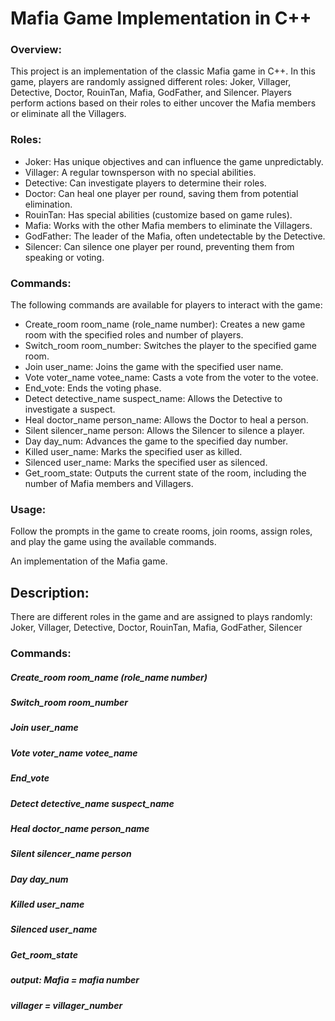 # Mafia Game Implementation in C++

### Overview: <br>
This project is an implementation of the classic Mafia game in C++. In this game, players are randomly assigned different roles: Joker, Villager, Detective, Doctor, RouinTan, Mafia, GodFather, and Silencer. Players perform actions based on their roles to either uncover the Mafia members or eliminate all the Villagers.


### Roles: <br> 
* Joker: Has unique objectives and can influence the game unpredictably.
* Villager: A regular townsperson with no special abilities.
* Detective: Can investigate players to determine their roles.
* Doctor: Can heal one player per round, saving them from potential elimination.
* RouinTan: Has special abilities (customize based on game rules).
* Mafia: Works with the other Mafia members to eliminate the Villagers.
* GodFather: The leader of the Mafia, often undetectable by the Detective.
* Silencer: Can silence one player per round, preventing them from speaking or voting.


### Commands: 
The following commands are available for players to interact with the game:

* Create_room room_name (role_name number): Creates a new game room with the specified roles and number of players.
* Switch_room room_number: Switches the player to the specified game room.
* Join user_name: Joins the game with the specified user name.
* Vote voter_name votee_name: Casts a vote from the voter to the votee.
* End_vote: Ends the voting phase.
* Detect detective_name suspect_name: Allows the Detective to investigate a suspect.
* Heal doctor_name person_name: Allows the Doctor to heal a person.
* Silent silencer_name person: Allows the Silencer to silence a player.
* Day day_num: Advances the game to the specified day number.
* Killed user_name: Marks the specified user as killed.
* Silenced user_name: Marks the specified user as silenced.
* Get_room_state: Outputs the current state of the room, including the number of Mafia members and Villagers.

### Usage:
Follow the prompts in the game to create rooms, join rooms, assign roles, and play the game using the available commands.

An implementation of the Mafia game. 
## Description:
There are different roles in the game and are assigned to plays randomly: 
‫‪Joker,‬‬ ‫‪Villager,‬‬ ‫‪Detective,‬‬ ‫‪Doctor,‬‬ ‫‪RouinTan,‬‬ ‫‪Mafia,‬‬ ‫‪GodFather,‬‬ ‫‪Silencer‬‬


### Commands:
##### *Create_room room_name (role_name number)*
##### *Switch_room room_number*
##### *Join user_name* 
##### *Vote voter_name votee_name*

##### *End_vote*
##### *Detect detective_name suspect_name*
##### *Heal doctor_name person_name*

##### *Silent silencer_name person*

##### *Day day_num*
##### *Killed user_name*
##### *Silenced user_name*
##### *Get_room_state*
##### *output: Mafia = mafia number*
##### *villager = villager_number*
